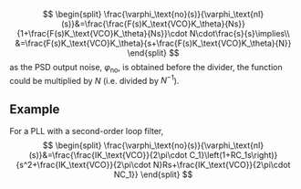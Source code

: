 $$
\begin{split}
\frac{\varphi_\text{no}(s)}{\varphi_\text{nI}(s)}&=\frac{\frac{F(s)K_\text{VCO}K_\theta}{Ns}}{1+\frac{F(s)K_\text{VCO}K_\theta}{Ns}}\cdot N\cdot\frac{s}{s}\implies\\
&=\frac{F(s)K_\text{VCO}K_\theta}{s+\frac{F(s)K_\text{VCO}K_\theta}{N}}
\end{split}
$$
as the PSD output noise, $\varphi_\text{no}$, is obtained before the divider, the function could be multiplied by $N$ (i.e. divided by $N^{-1}$).
## Example
For a PLL with a second-order loop filter,
$$
\begin{split}
\frac{\varphi_\text{no}(s)}{\varphi_\text{nI}(s)}&=\frac{\frac{IK_\text{VCO}}{2\pi\cdot C_1}\left(1+RC_1s\right)}{s^2+\frac{IK_\text{VCO}}{2\pi\cdot N}Rs+\frac{IK_\text{VCO}}{2\pi\cdot NC_1}}
\end{split}
$$